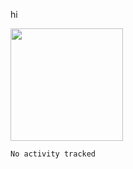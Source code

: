 hi

<img height="180em" src="https://github-readme-stats.vercel.app/api?username=AProductiveNerd&show_icons=true&hide_border=true&&count_private=true&include_all_commits=true" />

<!--START_SECTION:waka-->

```text
No activity tracked
```

<!--END_SECTION:waka-->
